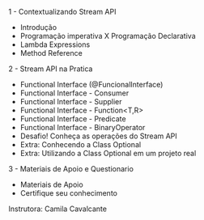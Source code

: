 
1 - Contextualizando Stream API
- Introdução
- Programação imperativa X Programação Declarativa
- Lambda Expressions
- Method Reference

2 - Stream API na Pratica
- Functional Interface (@FuncionalInterface)
- Functional Interface - Consumer<T>
- Functional Interface - Supplier<T>
- Functional Interface - Function<T,R>
- Functional Interface - Predicate<T>
- Functional Interface - BinaryOperator<T>
- Desafio! Conheça as operações do Stream API
- Extra: Conhecendo a Class Optional<T>
- Extra: Utilizando a Class Optional<T> em um projeto real

3 - Materiais de Apoio e Questionario
- Materiais de Apoio
- Certifique seu conhecimento

Instrutora: Camila Cavalcante